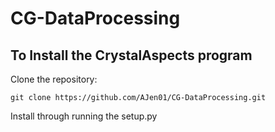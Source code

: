 # CG-DataProcessing

## To Install the CrystalAspects program

Clone the repository:


```
git clone https://github.com/AJen01/CG-DataProcessing.git

```

Install through running the setup.py
